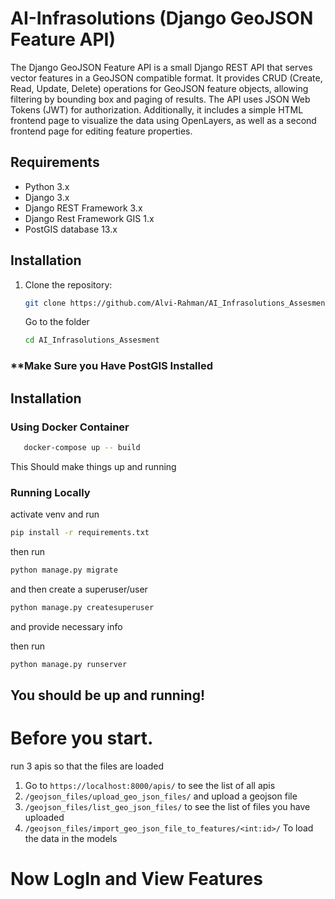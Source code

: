 # AI-Infrasolutions (Django GeoJSON Feature API)

The Django GeoJSON Feature API is a small Django REST API that serves vector features in a GeoJSON compatible format. It provides CRUD (Create, Read, Update, Delete) operations for GeoJSON feature objects, allowing filtering by bounding box and paging of results. The API uses JSON Web Tokens (JWT) for authorization. Additionally, it includes a simple HTML frontend page to visualize the data using OpenLayers, as well as a second frontend page for editing feature properties.

## Requirements

- Python 3.x
- Django 3.x
- Django REST Framework 3.x
- Django Rest Framework GIS 1.x
- PostGIS database 13.x

## Installation

1. Clone the repository:

   ```bash
   git clone https://github.com/Alvi-Rahman/AI_Infrasolutions_Assesment.git
    ```
   
    Go to the folder

    ```bash
   cd AI_Infrasolutions_Assesment 
   ```
   
### **Make Sure you Have PostGIS Installed
   
## Installation
    
### Using Docker Container

```bash
   docker-compose up -- build
   ```

This Should make things up and running

### Running Locally

    
activate venv and run

```bash
pip install -r requirements.txt
```

then run

```python
python manage.py migrate
```

and then create a superuser/user

```bash
python manage.py createsuperuser
```

and provide necessary info

then run

```python
python manage.py runserver
```

## You should be up and running!

# Before you start.

run 3 apis so that the files are loaded

1. Go to `https://localhost:8000/apis/` to see the list of all apis 
2. `/geojson_files/upload_geo_json_files/` and upload a geojson file
3. `/geojson_files/list_geo_json_files/` to see the list of files you have uploaded
4. `/geojson_files/import_geo_json_file_to_features/<int:id>/` To load the data in the models


# Now LogIn and View Features



